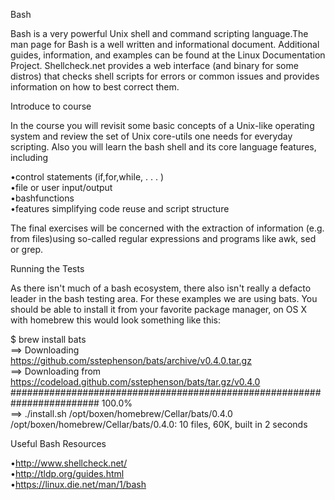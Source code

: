 Bash


Bash is a very powerful Unix shell and command scripting language.The man page
for Bash is a well written and informational document. Additional guides,
information, and examples can be found at the Linux Documentation Project.
Shellcheck.net provides a web interface (and binary for some distros) that
checks shell scripts for errors or common issues and provides information on how
to best correct them.


Introduce to course


In the course you will revisit some basic concepts of a Unix-like operating
system and review the set of Unix core-utils one needs for everyday scripting.
Also you will learn the bash shell and its core language features, including

•control statements (if,for,while, . . . )                                    
•file or user input/output                                                     
•bashfunctions                                                                 
•features simplifying code reuse and script structure                          
 
The final exercises will be concerned with the extraction of information (e.g.
from files)using so-called regular expressions and programs like awk, sed or grep.


Running the Tests


As there isn't much of a bash ecosystem, there also isn't really a defacto leader
in the bash testing area. For these examples we are using bats. You should be
able to install it from your favorite package manager, on OS X with homebrew this
would look something like this:

$ brew install bats                                                                
==> Downloading                                                                    
https://github.com/sstephenson/bats/archive/v0.4.0.tar.gz                          
==> Downloading from                                                              
https://codeload.github.com/sstephenson/bats/tar.gz/v0.4.0                          
######################################################################## 100.0%      
==> ./install.sh /opt/boxen/homebrew/Cellar/bats/0.4.0                              
/opt/boxen/homebrew/Cellar/bats/0.4.0: 10 files, 60K, built in 2 seconds           


Useful Bash Resources

•http://www.shellcheck.net/                                                             
•http://tldp.org/guides.html                                                            
•https://linux.die.net/man/1/bash                                                       
